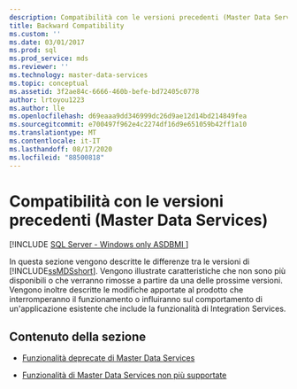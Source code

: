 ```yaml
---
description: Compatibilità con le versioni precedenti (Master Data Services)
title: Backward Compatibility
ms.custom: ''
ms.date: 03/01/2017
ms.prod: sql
ms.prod_service: mds
ms.reviewer: ''
ms.technology: master-data-services
ms.topic: conceptual
ms.assetid: 3f2ae84c-6666-460b-befe-bd72405c0778
author: lrtoyou1223
ms.author: lle
ms.openlocfilehash: d69eaaa9dd346999dc26d9ae12d14bd214849fea
ms.sourcegitcommit: e700497f962e4c2274df16d9e651059b42ff1a10
ms.translationtype: MT
ms.contentlocale: it-IT
ms.lasthandoff: 08/17/2020
ms.locfileid: "88500818"
---
```

# <a name="backward-compatibility-master-data-services"></a>Compatibilità con le versioni precedenti (Master Data Services)

[!INCLUDE [SQL Server - Windows only ASDBMI  ](../includes/applies-to-version/sql-windows-only-asdbmi.md)]

  In questa sezione vengono descritte le differenze tra le versioni di [!INCLUDE[ssMDSshort](../includes/ssmdsshort-md.md)]. Vengono illustrate caratteristiche che non sono più disponibili o che verranno rimosse a partire da una delle prossime versioni. Vengono inoltre descritte le modifiche apportate al prodotto che interromperanno il funzionamento o influiranno sul comportamento di un'applicazione esistente che include la funzionalità di Integration Services.  
  
## <a name="in-this-section"></a>Contenuto della sezione  
  
-   [Funzionalità deprecate di Master Data Services](../master-data-services/deprecated-master-data-services-features.md)  
  
-   [Funzionalità di Master Data Services non più supportate](../master-data-services/discontinued-master-data-services-features.md)  
  
  
